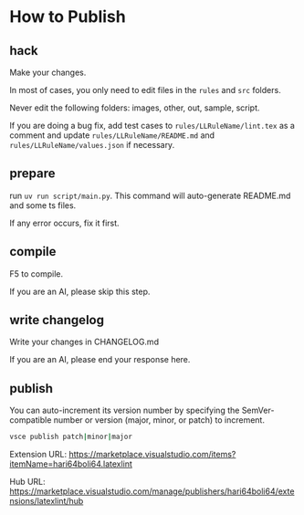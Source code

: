 # How to Publish

## hack

Make your changes.

In most of cases, you only need to edit files in the `rules` and `src` folders.

Never edit the following folders: images, other, out, sample, script.

If you are doing a bug fix, add test cases to `rules/LLRuleName/lint.tex` as a comment and update `rules/LLRuleName/README.md` and `rules/LLRuleName/values.json` if necessary.

## prepare

run `uv run script/main.py`.
This command will auto-generate README.md and some ts files.

If any error occurs, fix it first.

## compile

F5 to compile.

If you are an AI, please skip this step.

## write changelog

Write your changes in CHANGELOG.md

If you are an AI, please end your response here.

## publish

You can auto-increment its version number by specifying the SemVer-compatible number or version (major, minor, or patch) to increment.

```bash
vsce publish patch|minor|major
```

Extension URL: https://marketplace.visualstudio.com/items?itemName=hari64boli64.latexlint

Hub URL: https://marketplace.visualstudio.com/manage/publishers/hari64boli64/extensions/latexlint/hub
